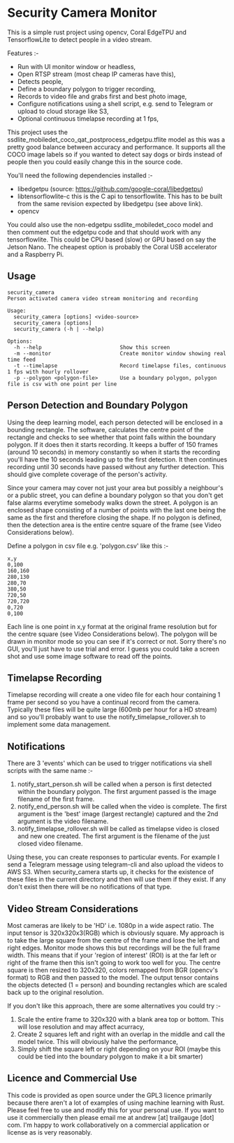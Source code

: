 # Security Camera Monitor
This is a simple rust project using opencv, Coral EdgeTPU and TensorflowLite to detect people in a video stream. 

Features :-
* Run with UI monitor window or headless,
* Open RTSP stream (most cheap IP cameras have this),
* Detects people,
* Define a boundary polygon to trigger recording,
* Records to video file and grabs first and best photo image,
* Configure notifications using a shell script, e.g. send to Telegram or upload to cloud storage like S3,
* Optional continuous timelapse recording at 1 fps,

This project uses the ssdlite_mobiledet_coco_qat_postprocess_edgetpu.tflite model as this was a pretty good balance between accuracy and performance.
It supports all the COCO image labels so if you wanted to detect say dogs or birds instead of people then you could easily change this in the source code. 

You'll need the following dependencies installed :-
* libedgetpu (source: https://github.com/google-coral/libedgetpu)
* libtensorflowlite-c this is the C api to tensorflowlite. This has to be built from the same revision expected by libedgetpu (see above link). 
* opencv 

You could also use the non-edgetpu ssdlite_mobiledet_coco model and then comment out the edgetpu code and that should work with any tensorflowlite. This could be CPU based (slow) or GPU based on say the Jetson Nano. 
The cheapest option is probably the Coral USB accelerator and a Raspberry Pi. 

## Usage
```text
security_camera
Person activated camera video stream monitoring and recording

Usage:
  security_camera [options] <video-source>
  security_camera [options]
  security_camera (-h | --help)

Options:
  -h --help                         Show this screen
  -m --monitor                      Create monitor window showing real time feed
  -t --timelapse                    Record timelapse files, continuous 1 fps with hourly rollover
  -p --polygon <polygon-file>       Use a boundary polygon, polygon file is csv with one point per line
```

## Person Detection and Boundary Polygon
Using the deep learning model, each person detected will be enclosed in a bounding rectangle. The software, calculates the centre point of the rectangle and checks to see whether that point falls within the boundary polygon. If it does then it starts recording.
It keeps a buffer of 150 frames (around 10 seconds) in memory constantly so when it starts the recording you'll have the 10 seconds leading up to the first detection. It then continues recording until 30 seconds have passed without any further detection. 
This should give complete coverage of the person's activity. 

Since your camera may cover not just your area but possibly a neighbour's or a public street, you can define a boundary polygon so that you don't get false alarms everytime somebody walks down the street. A polygon is an enclosed shape consisting of a number of points with the last one being the same as the first and therefore closing the shape.
If no polygon is defined, then the detection area is the entire centre square of the frame (see Video Considerations below).

Define a polygon in csv file e.g. 'polygon.csv' like this :-
```text
x,y
0,100
160,160
280,130
280,70
380,50
720,50
720,720
0,720
0,100
```
Each line is one point in x,y format at the original frame resolution but for the centre square (see Video Considerations below). The polygon will be drawn in monitor mode so you can see if it's correct or not. 
Sorry there's no GUI, you'll just have to use trial and error. I guess you could take a screen shot and use some image software to read off the points.

## Timelapse Recording
Timelapse recording will create a one video file for each hour containing 1 frame per second so you have a continual record from the camera.
Typically these files will be quite large (600mb per hour for a HD stream) and so you'll probably want to use the notify_timelapse_rollover.sh to implement some data management.

## Notifications
There are 3 'events' which can be used to trigger notifications via shell scripts with the same name :-
 1. notify_start_person.sh will be called when a person is first detected within the boundary polygon. The first argument passed is the image filename of the first frame.
 2. notify_end_person.sh will be called when the video is complete. The first argument is the 'best' image (largest rectangle) captured and the 2nd argument is the video filename.
 3. notify_timelapse_rollover.sh will be called as timelapse video is closed and new one created. The first argument is the filename of the just closed video filename.

Using these, you can create responses to particular events. For example I send a Telegram message using telegram-cli and also upload the videos to AWS S3.
When security_camera starts up, it checks for the existence of these files in the current directory and then will use them if they exist. If any don't exist then there will be no notifications of that type.


## Video Stream Considerations
Most cameras are likely to be 'HD' i.e. 1080p in a wide aspect ratio. The input tensor is 320x320x3(RGB) which is obviously square. My approach is to take the large square from the centre of the frame and lose the left and right edges.
Monitor mode shows this but recordings will be the full frame width. This means that if your 'region of interest' (ROI) is at the far left or right of the frame then this isn't going to work too well for you. The centre square is then resized to 320x320, colors remapped from BGR (opencv's format) to RGB and then passed to the model.
The output tensor contains the objects detected (1 = person) and bounding rectangles which are scaled back up to the original resolution.

If you don't like this approach, there are some alternatives you could try :- 
 1. Scale the entire frame to 320x320 with a blank area top or bottom. This will lose resolution and may affect acurracy,
 2. Create 2 squares left and right with an overlap in the middle and call the model twice. This will obviously halve the performance,
 3. Simply shift the square left or right depending on your ROI (maybe this could be tied into the boundary polygon to make it a bit smarter)

## Licence and Commercial Use
This code is provided as open source under the GPL3 licence primarily because there aren't a lot of examples of using machine learning with Rust. 
Please feel free to use and modify this for your personal use. If you want to use it commercially then please email me at andrew [at] trailgauge [dot] com.
I'm happy to work collaboratively on a commercial application or license as is very reasonably.